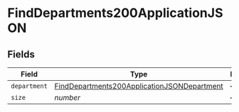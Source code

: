 # FindDepartments200ApplicationJSON


## Fields

| Field                                                                                                                 | Type                                                                                                                  | Required                                                                                                              | Description                                                                                                           | Example                                                                                                               |
| --------------------------------------------------------------------------------------------------------------------- | --------------------------------------------------------------------------------------------------------------------- | --------------------------------------------------------------------------------------------------------------------- | --------------------------------------------------------------------------------------------------------------------- | --------------------------------------------------------------------------------------------------------------------- |
| `department`                                                                                                          | [FindDepartments200ApplicationJSONDepartment](../../models/operations/finddepartments200applicationjsondepartment.md) | :heavy_minus_sign:                                                                                                    | N/A                                                                                                                   |                                                                                                                       |
| `size`                                                                                                                | *number*                                                                                                              | :heavy_minus_sign:                                                                                                    | N/A                                                                                                                   | 1                                                                                                                     |
